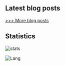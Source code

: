 ## Latest blog posts


[>>> More blog posts](https://xiaominglalala.github.io/tags/)

## Statistics
![stats](https://github-readme-stats.vercel.app/api?username=xiaominglalala&count_private=true&show_icons=true&theme=radical)

![Lang](https://github-readme-stats.vercel.app/api/top-langs/?username=xiaominglalala&layout=compact)
